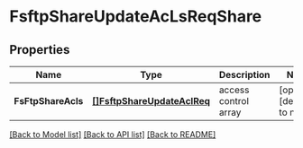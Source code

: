 # FsftpShareUpdateAcLsReqShare

## Properties
Name | Type | Description | Notes
------------ | ------------- | ------------- | -------------
**FsFtpShareAcls** | [**[]FsftpShareUpdateAclReq**](FSFTPShareUpdateACLReq.md) | access control array | [optional] [default to null]

[[Back to Model list]](../README.md#documentation-for-models) [[Back to API list]](../README.md#documentation-for-api-endpoints) [[Back to README]](../README.md)


